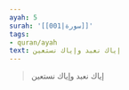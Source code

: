 ```yaml
---
ayah: 5
surah: '[[001|سورة]]'
tags:
- quran/ayah
text: إياك نعبد وإياك نستعين
---
```

> إياك نعبد وإياك نستعين
